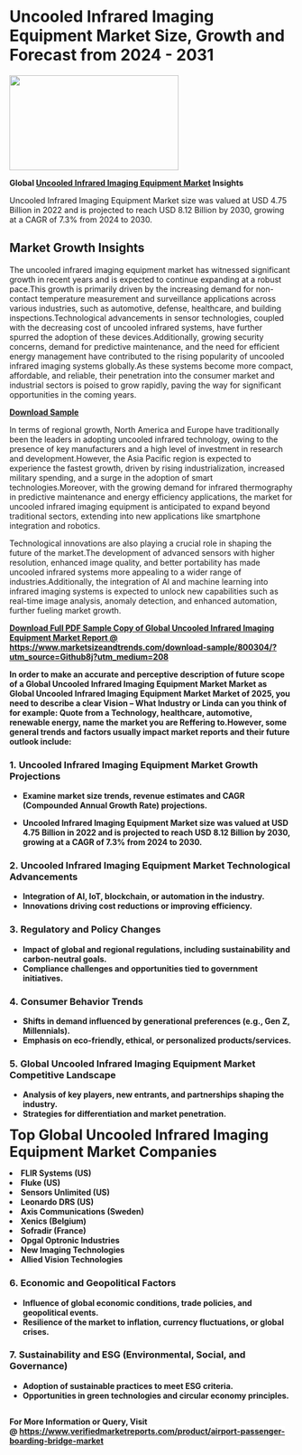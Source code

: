 <H1>Uncooled Infrared Imaging Equipment Market Size, Growth and Forecast from 2024 - 2031</H1><img class="aligncenter size-medium wp-image-584254" src="https://thirdeyenews.in/wp-content/uploads/2024/09/Global-Market-Research-300x168.jpeg" alt="" width="300" height="168" /><p><strong>Global&nbsp;<a href="https://www.marketsizeandtrends.com/download-sample/800304/?utm_source=Github8j?utm_medium=208">Uncooled Infrared Imaging Equipment Market</a> Insights</strong></p><p>Uncooled Infrared Imaging Equipment Market size was valued at USD 4.75 Billion in 2022 and is projected to reach USD 8.12 Billion by 2030, growing at a CAGR of 7.3% from 2024 to 2030.</p><p><h2>Market Growth Insights</h2> <p>The uncooled infrared imaging equipment market has witnessed significant growth in recent years and is expected to continue expanding at a robust pace.This growth is primarily driven by the increasing demand for non-contact temperature measurement and surveillance applications across various industries, such as automotive, defense, healthcare, and building inspections.Technological advancements in sensor technologies, coupled with the decreasing cost of uncooled infrared systems, have further spurred the adoption of these devices.Additionally, growing security concerns, demand for predictive maintenance, and the need for efficient energy management have contributed to the rising popularity of uncooled infrared imaging systems globally.As these systems become more compact, affordable, and reliable, their penetration into the consumer market and industrial sectors is poised to grow rapidly, paving the way for significant opportunities in the coming years.</p> <p><strong><a href="#">Download Sample</a></strong></p> <p>In terms of regional growth, North America and Europe have traditionally been the leaders in adopting uncooled infrared technology, owing to the presence of key manufacturers and a high level of investment in research and development.However, the Asia Pacific region is expected to experience the fastest growth, driven by rising industrialization, increased military spending, and a surge in the adoption of smart technologies.Moreover, with the growing demand for infrared thermography in predictive maintenance and energy efficiency applications, the market for uncooled infrared imaging equipment is anticipated to expand beyond traditional sectors, extending into new applications like smartphone integration and robotics.</p> <p>Technological innovations are also playing a crucial role in shaping the future of the market.The development of advanced sensors with higher resolution, enhanced image quality, and better portability has made uncooled infrared systems more appealing to a wider range of industries.Additionally, the integration of AI and machine learning into infrared imaging systems is expected to unlock new capabilities such as real-time image analysis, anomaly detection, and enhanced automation, further fueling market growth.</p> <p><strong><a href="#"></p><p><span class=""><strong>Download Full PDF Sample Copy of Global Uncooled Infrared Imaging Equipment Market Report</strong> @ <a href="https://www.marketsizeandtrends.com/download-sample/800304/?utm_source=Github8j?utm_medium=208" target="_blank">https://www.marketsizeandtrends.com/download-sample/800304/?utm_source=Github8j?utm_medium=208</a></span></p><p>In order to make an accurate and perceptive description of future scope of a Global&nbsp;Uncooled Infrared Imaging Equipment Market Market as Global&nbsp;Uncooled Infrared Imaging Equipment Market Market of 2025, you need to describe a clear Vision &ndash; What Industry or Linda can you think of for example: Quote from a Technology, healthcare, automotive, renewable energy, name the market you are Reffering to.However, some general trends and factors usually impact market reports and their future outlook include:</p><h3>1.&nbsp;<strong>Uncooled Infrared Imaging Equipment Market Growth Projections</strong></h3><ul><li>Examine market size trends, revenue estimates and CAGR (Compounded Annual Growth Rate) projections.</li><li><p>Uncooled Infrared Imaging Equipment Market size was valued at USD 4.75 Billion in 2022 and is projected to reach USD 8.12 Billion by 2030, growing at a CAGR of 7.3% from 2024 to 2030.</p></li></ul><h3>2.&nbsp;<strong>Uncooled Infrared Imaging Equipment Market Technological Advancements</strong></h3><ul><li>Integration of AI, IoT, blockchain, or automation in the industry.</li><li>Innovations driving cost reductions or improving efficiency.</li></ul><h3>3.&nbsp;<strong>Regulatory and Policy Changes</strong></h3><ul><li>Impact of global and regional regulations, including sustainability and carbon-neutral goals.</li><li>Compliance challenges and opportunities tied to government initiatives.</li></ul><h3>4.&nbsp;<strong>Consumer Behavior Trends</strong></h3><ul><li>Shifts in demand influenced by generational preferences (e.g., Gen Z, Millennials).</li><li>Emphasis on eco-friendly, ethical, or personalized products/services.</li></ul><h3>5.&nbsp;<strong>Global Uncooled Infrared Imaging Equipment Market Competitive Landscape</strong></h3><ul><li>Analysis of key players, new entrants, and partnerships shaping the industry.</li><li>Strategies for differentiation and market penetration.</li></ul><p data-pm-slice="1 1 []"><span style="color: inherit; font-family: inherit; font-size: 25px;">Top Global Uncooled Infrared Imaging Equipment Market Companies</span></p><div class="" data-test-id=""><p><li>FLIR Systems (US)</li><li> Fluke (US)</li><li> Sensors Unlimited (US)</li><li> Leonardo DRS (US)</li><li> Axis Communications (Sweden)</li><li> Xenics (Belgium)</li><li> Sofradir (France)</li><li> Opgal Optronic Industries</li><li> New Imaging Technologies</li><li> Allied Vision Technologies</li></p></div><h3>6.&nbsp;<strong>Economic and Geopolitical Factors</strong></h3><ul><li>Influence of global economic conditions, trade policies, and geopolitical events.</li><li>Resilience of the market to inflation, currency fluctuations, or global crises.</li></ul><h3>7.&nbsp;<strong>Sustainability and ESG (Environmental, Social, and Governance)</strong></h3><ul><li>Adoption of sustainable practices to meet ESG criteria.</li><li>Opportunities in green technologies and circular economy principles.</li></ul><h2><strong style="font-size: 14px;">For More Information or Query, Visit @&nbsp;</strong><a style="background-color: #ffffff; font-size: 14px;" href="https://www.marketsizeandtrends.com/report/uncooled-infrared-imaging-equipment-market/" target="_blank">https://www.verifiedmarketreports.com/product/airport-passenger-boarding-bridge-market</a></h2>